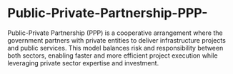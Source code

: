 # Public-Private-Partnership-PPP-
Public-Private Partnership (PPP) is a cooperative arrangement where the government partners with private entities to deliver infrastructure projects and public services. This model balances risk and responsibility between both sectors, enabling faster and more efficient project execution while leveraging private sector expertise and investment.
